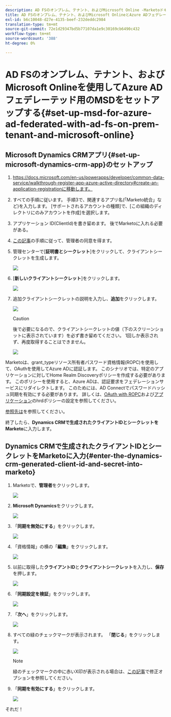 ```yaml
---
description: AD FSのオンプレム、テナント、およびMicrosoft Online -Marketoドキュメント — 製品ドキュメントを使用してAzure ADフェデレーテッド用のMSDをセットアップします
title: AD FSのオンプレム、テナント、およびMicrosoft OnlineとAzure ADフェデレーテッド用のMSDをセットアップします
exl-id: b6c10048-d27e-4135-beef-232deddc2984
translation-type: tm+mt
source-git-commit: 72e1d29347bd5b77107da1e9c30169cb6490c432
workflow-type: tm+mt
source-wordcount: '388'
ht-degree: 0%

---
```


# AD FSのオンプレム、テナント、およびMicrosoft Onlineを使用してAzure ADフェデレーテッド用のMSDをセットアップする{#set-up-msd-for-azure-ad-federated-with-ad-fs-on-prem-tenant-and-microsoft-online}

## Microsoft Dynamics CRMアプリ{#set-up-microsoft-dynamics-crm-app}のセットアップ

1. https://docs.microsoft.com/en-us/powerapps/developer/common-data-service/walkthrough-register-app-azure-active-directory#create-an-application-registrationに移動します。

1. すべての手順に従います。 手順3で、関連するアプリ名(「Marketo統合」など)を入力します。 [サポートされるアカウントの種類]で、[この組織のディレクトリにのみアカウントを作成]を選択します。

1. アプリケーション ID(ClientId)を書き留めます。 後でMarketoに入れる必要がある。

1. [この記事](/help/marketo/product-docs/crm-sync/microsoft-dynamics-sync/sync-setup/set-up-oauth-authentication-for-dynamics/grant-consent-for-client-id-and-app-registration.md)の手順に従って、管理者の同意を得ます。

1. 管理センターで[**証明書とシークレット**]をクリックして、クライアントシークレットを生成します。

   ![](assets/set-up-msd-for-azure-ad-federated-1.png)

1. [**新しいクライアントシークレット**]をクリックします。

   ![](assets/set-up-msd-for-azure-ad-federated-2.png)

1. 追加クライアントシークレットの説明を入力し、**追加**&#x200B;をクリックします。

   ![](assets/set-up-msd-for-azure-ad-federated-3.png)

   >[!CAUTION]
   >
   >後で必要になるので、クライアントシークレットの値（下のスクリーンショットに表示されています）を必ず書き留めてください。 1回しか表示されず、再度取得することはできません。

   ![](assets/set-up-msd-for-azure-ad-federated-4.png)

Marketoは、grant_typeリソース所有者パスワード資格情報(ROPC)を使用して、OAuthを使用してAzure ADに認証します。 このシナリオでは、特定のアプリケーションに対してHome Realm Discoveryポリシーを作成する必要があります。 このポリシーを使用すると、Azure ADは、認証要求をフェデレーションサービスにリダイレクトします。 このためには、AD Connectでパスワードハッシュ同期を有効にする必要があります。 詳しくは、[OAuth with ROPC](https://docs.microsoft.com/en-us/azure/active-directory/develop/v2-oauth-ropc)および[アプリケーション](https://docs.microsoft.com/en-us/azure/active-directory/manage-apps/configure-authentication-for-federated-users-portal#example-set-an-hrd-policy-for-an-application)のhrdポリシーの設定を参照してください。

[参照先は](https://docs.microsoft.com/en-us/azure/active-directory/reports-monitoring/concept-all-sign-ins#:~:text=Interactive%20user%20sign%2Dins%20are,as%20the%20Microsoft%20Authenticator%20app.&amp;text=This%20report%20also%20includes%20federated,are%20federated%20to%20Azure%20AD.)を参照してください。

終了したら、**Dynamics CRMで生成されたクライアントIDとシークレットをMarketo**&#x200B;に入力します。

## Dynamics CRMで生成されたクライアントIDとシークレットをMarketoに入力{#enter-the-dynamics-crm-generated-client-id-and-secret-into-marketo}

1. Marketoで、**管理者**&#x200B;をクリックします。

   ![](assets/set-up-msd-for-azure-ad-federated-5.png)

1. **Microsoft Dynamics**&#x200B;をクリックします。

   ![](assets/set-up-msd-for-azure-ad-federated-6.png)

1. 「**同期を無効にする**」をクリックします。

   ![](assets/set-up-msd-for-azure-ad-federated-7.png)

1. 「資格情報」の横の「**編集**」をクリックします。

   ![](assets/set-up-msd-for-azure-ad-federated-8.png)

1. 以前に取得した&#x200B;**クライアントID**&#x200B;と&#x200B;**クライアントシークレット**&#x200B;を入力し、**保存**&#x200B;を押します。

   ![](assets/set-up-msd-for-azure-ad-federated-9.png)

1. 「**同期設定を検証**」をクリックします。

   ![](assets/set-up-msd-for-azure-ad-federated-10.png)

1. 「**次へ**」をクリックします。

   ![](assets/set-up-msd-for-azure-ad-federated-11.png)

1. すべての緑のチェックマークが表示されます。 「**閉じる**」をクリックします。

   ![](assets/set-up-msd-for-azure-ad-federated-12.png)

   >[!NOTE]
   >
   >緑のチェックマークの中に赤いX印が表示される場合は、[この記事](/help/marketo/product-docs/crm-sync/microsoft-dynamics-sync/sync-setup/validate-microsoft-dynamics-sync/fix-dynamics-validation-sync-issues.md)で修正オプションを参照してください。

1. 「**同期を有効にする**」をクリックします。

   ![](assets/set-up-msd-for-azure-ad-federated-13.png)

それだ！
